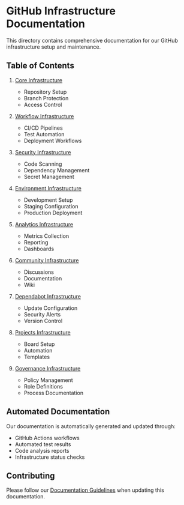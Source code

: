 # GitHub Infrastructure Documentation

This directory contains comprehensive documentation for our GitHub infrastructure setup and maintenance.

## Table of Contents

1. [Core Infrastructure](./core/README.md)
   - Repository Setup
   - Branch Protection
   - Access Control

2. [Workflow Infrastructure](./workflows/README.md)
   - CI/CD Pipelines
   - Test Automation
   - Deployment Workflows

3. [Security Infrastructure](./security/README.md)
   - Code Scanning
   - Dependency Management
   - Secret Management

4. [Environment Infrastructure](./environments/README.md)
   - Development Setup
   - Staging Configuration
   - Production Deployment

5. [Analytics Infrastructure](./analytics/README.md)
   - Metrics Collection
   - Reporting
   - Dashboards

6. [Community Infrastructure](./community/README.md)
   - Discussions
   - Documentation
   - Wiki

7. [Dependabot Infrastructure](./dependabot/README.md)
   - Update Configuration
   - Security Alerts
   - Version Control

8. [Projects Infrastructure](./projects/README.md)
   - Board Setup
   - Automation
   - Templates

9. [Governance Infrastructure](./governance/README.md)
   - Policy Management
   - Role Definitions
   - Process Documentation

## Automated Documentation

Our documentation is automatically generated and updated through:
- GitHub Actions workflows
- Automated test results
- Code analysis reports
- Infrastructure status checks

## Contributing

Please follow our [Documentation Guidelines](./CONTRIBUTING.md) when updating this documentation.
